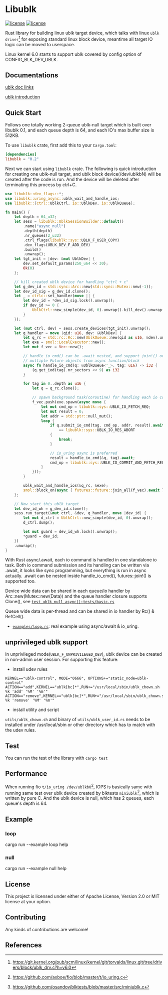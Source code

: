 # Libublk

[![license](https://img.shields.io/badge/License-MIT-blue.svg)](https://github.com/ming1/libublk-rs/blob/master/LICENSE-MIT)
[![license](https://img.shields.io/badge/License-Apache%202.0-blue.svg)](https://github.com/ming1/libublk-rs/blob/master/LICENSE-APACHE)

Rust library for building linux ublk target device, which talks with
linux `ublk driver`[^1] for exposing standard linux block device,
meantime all target IO logic can be moved to userspace.

Linux kernel 6.0 starts to support ublk covered by config option of
CONFIG_BLK_DEV_UBLK.

## Documentations

[ublk doc
links](https://github.com/ming1/ubdsrv/blob/master/doc/external_links.rst)

[ublk
introduction](https://github.com/ming1/ubdsrv/blob/master/doc/ublk_intro.pdf)

## Quick Start

Follows one totally working 2-queue ublk-null target which is built over
libublk 0.1, and each queue depth is 64, and each IO\'s max buffer size
is 512KB.

To use `libublk` crate, first add this to your `Cargo.toml`:

```toml
[dependencies]
libublk = "0.2"
```

Next we can start using `libublk` crate.
The following is quick introduction for creating one ublk-null target,
and ublk block device(/dev/ublkbN) will be created after the code is
run. And the device will be deleted after terminating this process
by ctrl+C.

``` rust
use libublk::dev_flags::*;
use libublk::uring_async::ublk_wait_and_handle_ios;
use libublk::{ctrl::UblkCtrl, io::UblkDev, io::UblkQueue};

fn main() {
    let depth = 64_u32;
    let sess = libublk::UblkSessionBuilder::default()
        .name("async_null")
        .depth(depth)
        .nr_queues(2_u32)
        .ctrl_flags(libublk::sys::UBLK_F_USER_COPY)
        .dev_flags(UBLK_DEV_F_ADD_DEV)
        .build()
        .unwrap();
    let tgt_init = |dev: &mut UblkDev| {
        dev.set_default_params(250_u64 << 30);
        Ok(0)
    };

    // kill created ublk device for handling "ctrl + c"
    let g_dev_id = std::sync::Arc::new(std::sync::Mutex::new(-1));
    let dev_id_sig = g_dev_id.clone();
    let _ = ctrlc::set_handler(move || {
        let dev_id = *dev_id_sig.lock().unwrap();
        if dev_id >= 0 {
            UblkCtrl::new_simple(dev_id, 0).unwrap().kill_dev().unwrap();
        }
    });

    let (mut ctrl, dev) = sess.create_devices(tgt_init).unwrap();
    let q_handler = move |qid: u16, dev: &UblkDev| {
        let q_rc = std::rc::Rc::new(UblkQueue::new(qid as u16, &dev).unwrap());
        let exe = smol::LocalExecutor::new();
        let mut f_vec = Vec::new();

        // handle_io_cmd() can be .await nested, and support join!() over
        // multiple Future objects from async function/block
        async fn handle_io_cmd(q: &UblkQueue<'_>, tag: u16) -> i32 {
            (q.get_iod(tag).nr_sectors << 9) as i32
        }

        for tag in 0..depth as u16 {
            let q = q_rc.clone();

            // spawn background task(coroutine) for handling each io command
            f_vec.push(exe.spawn(async move {
                let mut cmd_op = libublk::sys::UBLK_IO_FETCH_REQ;
                let mut result = 0;
                let addr = std::ptr::null_mut();
                loop {
                    if q.submit_io_cmd(tag, cmd_op, addr, result).await
                        == libublk::sys::UBLK_IO_RES_ABORT
                    {
                        break;
                    }

                    // io_uring async is preferred
                    result = handle_io_cmd(&q, tag).await;
                    cmd_op = libublk::sys::UBLK_IO_COMMIT_AND_FETCH_REQ;
                }
            }));
        }

        ublk_wait_and_handle_ios(&q_rc, &exe);
        smol::block_on(async { futures::future::join_all(f_vec).await });
    };

    // Now start this ublk target
    let dev_id_wh = g_dev_id.clone();
    sess.run_target(&mut ctrl, &dev, q_handler, move |dev_id| {
        let mut d_ctrl = UblkCtrl::new_simple(dev_id, 0).unwrap();
        d_ctrl.dump();

        let mut guard = dev_id_wh.lock().unwrap();
        *guard = dev_id;
    })
    .unwrap();
}
```

With Rust async/.await, each io command is handled in one standalone io task.
Both io command submission and its handling can be written via .await, it looks
like sync programming, but everything is run in async actually. .await can
be nested inside handle_io_cmd(), futures::join!() is supported too.

Device wide data can be shared in each queue/io handler by
Arc::new(Mutex::new(Data)) and the queue handler closure supports Clone(),
see [`test_ublk_null_async():tests/basic.rs`](tests/basic.rs)

Queue wide data is per-thread and can be shared in io handler by
Rc() & RefCell().


 * [`examples/loop.rs`](examples/loop.rs): real example using async/await & io_uring.


## unprivileged ublk support

In unprivileged mode(`UBLK_F_UNPRIVILEGED_DEV`), ublk device can be created
in non-admin user session. For supporting this feature:

- install udev rules

```
KERNEL=="ublk-control", MODE="0666", OPTIONS+="static_node=ublk-control"
ACTION=="add",KERNEL=="ublk[bc]*",RUN+="/usr/local/sbin/ublk_chown.sh %k 'add' '%M' '%m'"
ACTION=="remove",KERNEL=="ublk[bc]*",RUN+="/usr/local/sbin/ublk_chown.sh %k 'remove' '%M' '%m'"
```

- install utility and script

`utils/ublk_chown.sh` and binary of `utils/ublk_user_id.rs` needs to be
installed under /usr/local/sbin or other directory which has to match
with the udev rules.


## Test

You can run the test of the library with ```cargo test```

## Performance

When running fio `t/io_uring /dev/ublkb0`[^2], IOPS is basically same with
running same test over ublk device created by blktests `miniublk`[^3], which
is written by pure C. And the ublk device is null, which has 2 queues, each
queue's depth is 64.

## Example

### loop

  cargo run \--example loop help

### null

  cargo run \--example null help

## License

This project is licensed under either of Apache License, Version 2.0 or
MIT license at your option.

## Contributing

Any kinds of contributions are welcome!

## References

[^1]: <https://git.kernel.org/pub/scm/linux/kernel/git/torvalds/linux.git/tree/drivers/block/ublk_drv.c?h=v6.0>
[^2]: <https://github.com/axboe/fio/blob/master/t/io_uring.c>
[^3]: <https://github.com/osandov/blktests/blob/master/src/miniublk.c>
